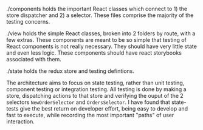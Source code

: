 ./components holds the important React classes which connect to 1) the store dispatcher and 2) a selector. These files comprise the majority of the testing concerns. 

./view holds the simple React classes, broken into 2 folders by route, with a few extras. These components are meant to be so simple that testing of React components is not really necessary. They should have very little state and even less logic. These components should have react storybooks associated with them.

./state holds the redux store and testing defintions. 

The architecture aims to focus on state testing, rather than unit testing, component testing or integration testing. All testing is done by making a store, dispatching actions to that store and verifying the ouput of the 2 selectors `NewOrderSelector` and `OrdersSelector`. I have found that state-tests give the best return on developer effort, being easy to develop and fast to execute, while recording the most important "paths" of user interaction.